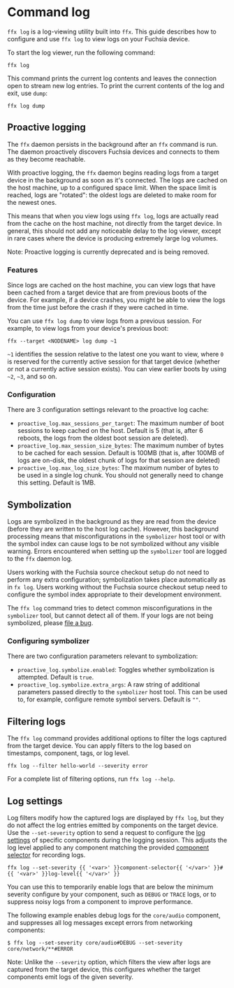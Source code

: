 # Command log

`ffx log` is a log-viewing utility built into `ffx`. This guide describes how to
configure and use `ffx log` to view logs on your Fuchsia device.

To start the log viewer, run the following command:

```posix-terminal
ffx log
```

This command prints the current log contents and leaves the connection open to
stream new log entries. To print the current contents of the log and exit, use `dump`:

```posix-terminal
ffx log dump
```

## Proactive logging

The `ffx` daemon persists in the background after an `ffx` command is run. The daemon proactively
discovers Fuchsia devices and connects to them as they become reachable.

With proactive logging, the `ffx` daemon begins reading logs from a target device in the background
as soon as it's connected. The logs are cached on the host machine, up to a configured space limit.
When the space limit is reached, logs are "rotated": the oldest logs are deleted to make room for
the newest ones.

This means that when you view logs using `ffx log`, logs are actually read from the cache on the
host machine, not directly from the target device. In general, this should not add any noticeable
delay to the log viewer, except in rare cases where the device is producing extremely large log
volumes.

Note: Proactive logging is currently deprecated and is being removed.

### Features

Since logs are cached on the host machine, you can view logs that have been cached from a target
device that are from previous boots of the device. For example, if a device crashes, you might be
able to view the logs from the time just before the crash if they were cached in time.

You can use `ffx log dump` to view logs from a previous session. For example, to view logs from your
device's previous boot:

```posix-terminal
ffx --target <NODENAME> log dump ~1
```

`~1` identifies the session relative to the latest one you want to view, where `0` is reserved for
the currently active session for that target device (whether or not a currently active session exists). You
can view earlier boots by using `~2`, `~3`, and so on.

### Configuration

There are 3 configuration settings relevant to the proactive log cache:

- `proactive_log.max_sessions_per_target`: The maximum number of boot sessions to keep cached on the
  host. Default is 5 (that is, after 6 reboots, the logs from the oldest boot session are deleted).
- `proactive_log.max_session_size_bytes`: The maximum number of bytes to be cached for each session.
  Default is 100MB (that is, after 100MB of logs are on-disk, the oldest chunk of logs for that
  session are deleted)
- `proactive_log.max_log_size_bytes`: The maximum number of bytes to be used in a single log chunk.
  You should not generally need to change this setting. Default is 1MB.

## Symbolization

Logs are symbolized in the background as they are read from the device (before they are written to
the host log cache). However, this background processing means that misconfigurations in the
`symbolizer` host tool or with the symbol index can cause logs to be not symbolized without any
visible warning. Errors encountered when setting up the `symbolizer` tool are logged to the `ffx`
daemon log.

Users working with the Fuchsia source checkout setup do not need to perform any extra configuration;
symbolization takes place automatically as in `fx log`. Users working without the Fuchsia source
checkout setup need to configure the symbol index appropriate to their development environment.

The `ffx log` command tries to detect common misconfigurations in the `symbolizer` tool, but cannot
detect all of them. If your logs are not being symbolized, please
[file a bug](https://bugs.fuchsia.dev/p/fuchsia/issues/entry?template=ffx+User+Bug).

### Configuring symbolizer

There are two configuration parameters relevant to symbolization:

- `proactive_log.symbolize.enabled`: Toggles whether symbolization is attempted. Default is `true`.
- `proactive_log.symbolize.extra_args`: A raw string of additional parameters passed directly to the
  `symbolizer` host tool. This can be used to, for example, configure remote symbol servers. Default
  is `""`.

## Filtering logs

The `ffx log` command provides additional options to filter the logs captured from the target
device. You can apply filters to the log based on timestamps, component, tags, or log level.

```posix-terminal
ffx log --filter hello-world --severity error
```

For a complete list of filtering options, run `ffx log --help`.

## Log settings

Log filters modify how the captured logs are displayed by `ffx log`, but they do not affect the
log entries emitted by components on the target device. Use the `--set-severity` option to send a
request to configure the [log settings][fidl-logsettings] of specific components during the
logging session. This adjusts the log level applied to any component matching the provided
[component selector][component-select] for recording logs.

```posix-terminal
ffx log --set-severity {{ '<var>' }}component-selector{{ '</var>' }}#{{ '<var>' }}log-level{{ '</var>' }}
```

You can use this to temporarily enable logs that are below the minimum severity configure by your
component, such as `DEBUG` or `TRACE` logs, or to suppress noisy logs from a component to improve
performance.

The following example enables debug logs for the `core/audio` component, and suppresses all log
messages except errors from networking components:

```none {:.devsite-disable-click-to-copy}
$ ffx log --set-severity core/audio#DEBUG --set-severity core/network/**#ERROR
```

Note: Unlike the `--severity` option, which filters the view after logs are captured from the
target device, this configures whether the target components emit logs of the given severity.

[component-select]: /docs/development/tools/ffx/commands/component-select.md
[fidl-logsettings]: https://fuchsia.dev/reference/fidl/fuchsia.diagnostics#LogSettings
